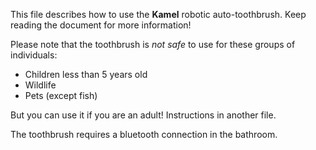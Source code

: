 This file describes how to use the **Kamel** robotic auto-toothbrush. Keep reading the document for more information!

Please note that the toothbrush is *not safe* to use for these groups of individuals:
- Children less than 5 years old
- Wildlife
- Pets (except fish)

But you can use it if you are an adult! Instructions in another file.

The toothbrush requires a bluetooth connection in the bathroom.

